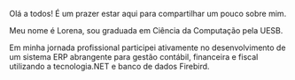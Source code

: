 Olá a todos! É um prazer estar aqui para compartilhar um pouco sobre mim.

Meu nome é Lorena, sou graduada em Ciência da Computação pela UESB.

Em minha jornada profissional participei ativamente no desenvolvimento de um sistema  ERP abrangente para gestão contábil, financeira e fiscal  utilizando a tecnologia.NET e banco de dados Firebird.